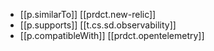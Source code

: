 


- [[p.similarTo]] [[prdct.new-relic]]
- [[p.supports]] [[t.cs.sd.observability]]
- [[p.compatibleWith]] [[prdct.opentelemetry]]
